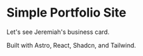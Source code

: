 # Simple Portfolio Site
Let's see Jeremiah's business card.

Built with Astro, React, Shadcn, and Tailwind.